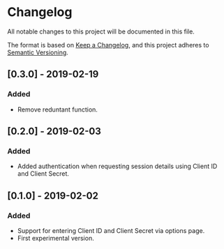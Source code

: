 # Changelog
All notable changes to this project will be documented in this file.

The format is based on [Keep a Changelog](https://keepachangelog.com/en/1.0.0/),
and this project adheres to [Semantic Versioning](https://semver.org/spec/v2.0.0.html).

## [0.3.0] - 2019-02-19
### Added
- Remove reduntant function.

## [0.2.0] - 2019-02-03
### Added
- Added authentication when requesting session details using Client ID and Client Secret.

## [0.1.0] - 2019-02-02
### Added
- Support for entering Client ID and Client Secret via options page.
- First experimental version.